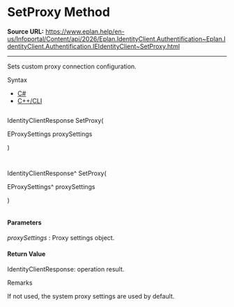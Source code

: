 # SetProxy Method

**Source URL:** https://www.eplan.help/en-us/Infoportal/Content/api/2026/Eplan.IdentityClient.Authentification~Eplan.IdentityClient.Authentification.IEIdentityClient~SetProxy.html

---

Sets custom proxy connection configuration.

Syntax

- [C#](#i-syntax-CS)
- [C++/CLI](#i-syntax-CPP2005)

```
```
IdentityClientResponse SetProxy( 

   EProxySettings proxySettings

)
```
```

```
```
IdentityClientResponse^ SetProxy( 

   EProxySettings^ proxySettings

)
```
```

#### Parameters

*proxySettings*
:   Proxy settings object.

#### Return Value

IdentityClientResponse: operation result.

Remarks

If not used, the system proxy settings are used by default.
